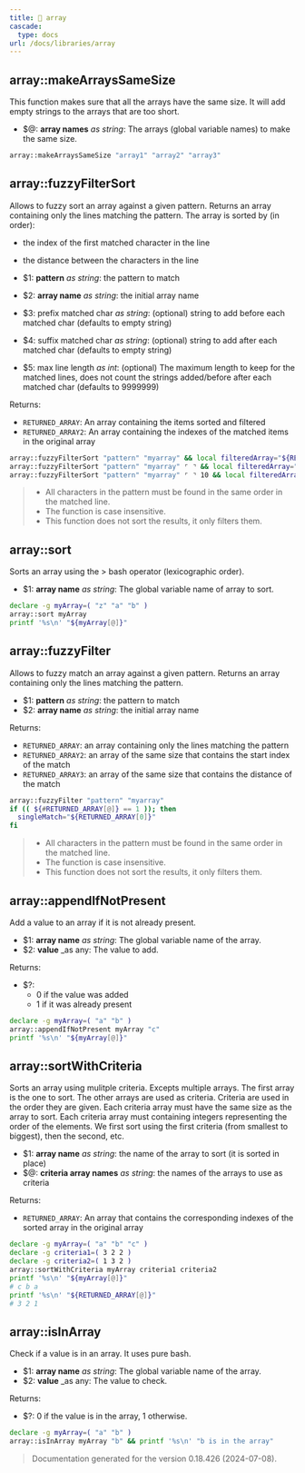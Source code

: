 ```yaml
---
title: 📂 array
cascade:
  type: docs
url: /docs/libraries/array
---
```


## array::makeArraysSameSize

This function makes sure that all the arrays have the same size.
It will add empty strings to the arrays that are too short.

- $@: **array names** _as string_:
      The arrays (global variable names) to make the same size.

```bash
array::makeArraysSameSize "array1" "array2" "array3"
```


## array::fuzzyFilterSort

Allows to fuzzy sort an array against a given pattern.
Returns an array containing only the lines matching the pattern.
The array is sorted by (in order):

- the index of the first matched character in the line
- the distance between the characters in the line

- $1: **pattern** _as string_:
      the pattern to match
- $2: **array name** _as string_:
      the initial array name
- $3: prefix matched char _as string_:
      (optional) string to add before each matched char
      (defaults to empty string)
- $4: suffix matched char _as string_:
      (optional) string to add after each matched char
      (defaults to empty string)
- $5: max line length _as int_:
      (optional) The maximum length to keep for the matched lines,
      does not count the strings added/before after each matched char
      (defaults to 9999999)

Returns:

- `RETURNED_ARRAY`: An array containing the items sorted and filtered
- `RETURNED_ARRAY2`: An array containing the indexes of the matched items in the original array

```bash
array::fuzzyFilterSort "pattern" "myarray" && local filteredArray="${RETURNED_ARRAY}"
array::fuzzyFilterSort "pattern" "myarray" ⌜ ⌝ && local filteredArray="${RETURNED_ARRAY}"
array::fuzzyFilterSort "pattern" "myarray" ⌜ ⌝ 10 && local filteredArray="${RETURNED_ARRAY}"
```

> - All characters in the pattern must be found in the same order in the matched line.
> - The function is case insensitive.
> - This function does not sort the results, it only filters them.


## array::sort

Sorts an array using the > bash operator (lexicographic order).

- $1: **array name** _as string_:
      The global variable name of array to sort.

```bash
declare -g myArray=( "z" "a" "b" )
array::sort myArray
printf '%s\n' "${myArray[@]}"
```


## array::fuzzyFilter

Allows to fuzzy match an array against a given pattern.
Returns an array containing only the lines matching the pattern.

- $1: **pattern** _as string_:
      the pattern to match
- $2: **array name** _as string_:
      the initial array name

Returns:

- `RETURNED_ARRAY`: an array containing only the lines matching the pattern
- `RETURNED_ARRAY2`: an array of the same size that contains the start index of the match
- `RETURNED_ARRAY3`: an array of the same size that contains the distance of the match

```bash
array::fuzzyFilter "pattern" "myarray"
if (( ${#RETURNED_ARRAY[@]} == 1 )); then
  singleMatch="${RETURNED_ARRAY[0]}"
fi
```

> - All characters in the pattern must be found in the same order in the matched line.
> - The function is case insensitive.
> - This function does not sort the results, it only filters them.


## array::appendIfNotPresent

Add a value to an array if it is not already present.

- $1: **array name** _as string_:
      The global variable name of the array.
- $2: **value** _as any:
      The value to add.

Returns:

- $?:
  - 0 if the value was added
  - 1 if it was already present

```bash
declare -g myArray=( "a" "b" )
array::appendIfNotPresent myArray "c"
printf '%s\n' "${myArray[@]}"
```


## array::sortWithCriteria

Sorts an array using mulitple criteria.
Excepts multiple arrays. The first array is the one to sort.
The other arrays are used as criteria. Criteria are used in the order they are given.
Each criteria array must have the same size as the array to sort.
Each criteria array must containing integers representing the order of the elements.
We first sort using the first criteria (from smallest to biggest), then the second, etc.

- $1: **array name** _as string_:
      the name of the array to sort (it is sorted in place)
- $@: **criteria array names** _as string_:
      the names of the arrays to use as criteria

Returns:

- `RETURNED_ARRAY`: An array that contains the corresponding indexes of the sorted array in the original array

```bash
declare -g myArray=( "a" "b" "c" )
declare -g criteria1=( 3 2 2 )
declare -g criteria2=( 1 3 2 )
array::sortWithCriteria myArray criteria1 criteria2
printf '%s\n' "${myArray[@]}"
# c b a
printf '%s\n' "${RETURNED_ARRAY[@]}"
# 3 2 1
```


## array::isInArray

Check if a value is in an array.
It uses pure bash.

- $1: **array name** _as string_:
      The global variable name of the array.
- $2: **value** _as any:
      The value to check.

Returns:

- $?: 0 if the value is in the array, 1 otherwise.

```bash
declare -g myArray=( "a" "b" )
array::isInArray myArray "b" && printf '%s\n' "b is in the array"
```




> Documentation generated for the version 0.18.426 (2024-07-08).
